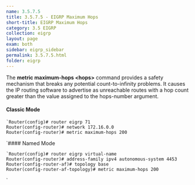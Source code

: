 ```yaml
---
name: 3.5.7.5
title: 3.5.7.5 - EIGRP Maximum Hops
short-title: EIGRP Maximum Hops
category: 3.5 EIGRP
collection: eigrp
layout: page
exam: both
sidebar: eigrp_sidebar
permalink: 3.5.7.5.html
folder: eigrp
---
```

The **metric maximum-hops \<hops\>** command provides a safety mechanism that breaks any potential count-to-infinity problems. It causes the IP routing software to advertise as unreachable routes with a hop count greater than the value assigned to the hops-number argument.
#### Classic Mode
```
`Router(config)# router eigrp 71
Router(config-router)# network 172.16.0.0
Router(config-router)# metric maximum-hops 200
```
`#### Named Mode
```
`Router(config)# router eigrp virtual-name
Router(config-router)# address-family ipv4 autonomous-system 4453
Router(config-router-af)# topology base
Router(config-router-af-topology)# metric maximum-hops 200
```
`